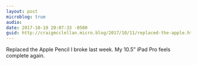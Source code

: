 ```yaml
---
layout: post
microblog: true
audio: 
date: 2017-10-10 20:07:33 -0500
guid: http://craigmcclellan.micro.blog/2017/10/11/replaced-the-apple.html
---
```

Replaced the Apple Pencil I broke last week. My 10.5” iPad Pro feels complete again. 
